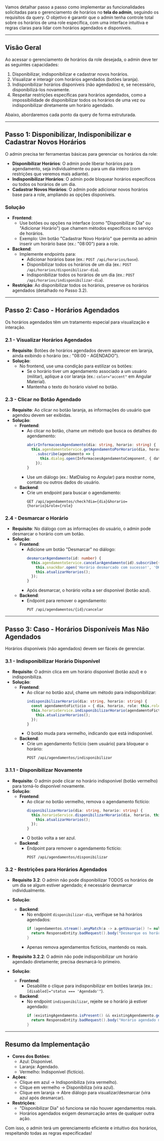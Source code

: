 Vamos detalhar passo a passo como implementar as funcionalidades solicitadas para o gerenciamento de horários no **tela do admin**, seguindo os requisitos da query. O objetivo é garantir que o admin tenha controle total sobre os horários de uma role específica, com uma interface intuitiva e regras claras para lidar com horários agendados e disponíveis.

---

## **Visão Geral**
Ao acessar o gerenciamento de horários da role desejada, o admin deve ter as seguintes capacidades:
1. Disponibilizar, indisponibilizar e cadastrar novos horários.
2. Visualizar e interagir com horários agendados (botões laranja).
3. Indisponibilizar horários disponíveis (não agendados) e, se necessário, disponibilizá-los novamente.
4. Respeitar restrições específicas para horários agendados, como a impossibilidade de disponibilizar todos os horários de uma vez ou indisponibilizar diretamente um horário agendado.

Abaixo, abordaremos cada ponto da query de forma estruturada.

---

## **Passo 1: Disponibilizar, Indisponibilizar e Cadastrar Novos Horários**
O admin precisa ter ferramentas básicas para gerenciar os horários da role:
- **Disponibilizar Horários**: O admin pode liberar horários para agendamento, seja individualmente ou para um dia inteiro (com restrições que veremos mais adiante).
- **Indisponibilizar Horários**: O admin pode bloquear horários específicos ou todos os horários de um dia.
- **Cadastrar Novos Horários**: O admin pode adicionar novos horários base para a role, ampliando as opções disponíveis.

### **Solução**
- **Frontend**: 
  - Use botões ou opções na interface (como "Disponibilizar Dia" ou "Adicionar Horário") que chamem métodos específicos no serviço de horários.
  - Exemplo: Um botão "Cadastrar Novo Horário" que permita ao admin inserir um horário base (ex.: "08:00") para a role.
- **Backend**: 
  - Implemente endpoints para:
    - Adicionar horários base (ex.: `POST /api/horarios/base`).
    - Disponibilizar todos os horários de um dia (ex.: `POST /api/horarios/disponibilizar-dia`).
    - Indisponibilizar todos os horários de um dia (ex.: `POST /api/horarios/indisponibilizar-dia`).
- **Restrição**: Ao disponibilizar todos os horários, preserve os horários agendados (detalhado no Passo 3.2).

---

## **Passo 2: Caso - Horários Agendados**
Os horários agendados têm um tratamento especial para visualização e interação.

### **2.1 - Visualizar Horários Agendados**
- **Requisito**: Botões de horários agendados devem aparecer em laranja, ainda exibindo o horário (ex.: "08:00 - AGENDADO").
- **Solução**:
  - No frontend, use uma condição para estilizar os botões:
    - Se o horário tiver um agendamento associado a um usuário (militar), aplique a cor laranja (ex.: `color="accent"` em Angular Material).
    - Mantenha o texto do horário visível no botão.

### **2.3 - Clicar no Botão Agendado**
- **Requisito**: Ao clicar no botão laranja, as informações do usuário que agendou devem ser exibidas.
- **Solução**:
  - **Frontend**: 
    - Ao clicar no botão, chame um método que busca os detalhes do agendamento:
      ```typescript
      abrirInformacoesAgendamento(dia: string, horario: string) {
        this.agendamentoService.getAgendamentoPorHorario(dia, horario, this.roleSelecionada)
          .subscribe(agendamento => {
            this.dialog.open(InformacoesAgendamentoComponent, { data: agendamento });
          });
      }
      ```
    - Use um diálogo (ex.: MatDialog no Angular) para mostrar nome, contato ou outros dados do usuário.
  - **Backend**: 
    - Crie um endpoint para buscar o agendamento:
      ```
      GET /api/agendamentos/check?dia={dia}&horario={horario}&role={role}
      ```

### **2.4 - Desmarcar o Horário**
- **Requisito**: No diálogo com as informações do usuário, o admin pode desmarcar o horário com um botão.
- **Solução**:
  - **Frontend**: 
    - Adicione um botão "Desmarcar" no diálogo:
      ```typescript
      desmarcarAgendamento(id: number) {
        this.agendamentoService.cancelarAgendamento(id).subscribe(() => {
          this.snackBar.open('Horário desmarcado com sucesso!', 'OK', { duration: 3000 });
          this.atualizarHorarios();
        });
      }
      ```
    - Após desmarcar, o horário volta a ser disponível (botão azul).
  - **Backend**: 
    - Endpoint para remover o agendamento:
      ```
      PUT /api/agendamentos/{id}/cancelar
      ```

---

## **Passo 3: Caso - Horários Disponíveis Mas Não Agendados**
Horários disponíveis (não agendados) devem ser fáceis de gerenciar.

### **3.1 - Indisponibilizar Horário Disponível**
- **Requisito**: O admin clica em um horário disponível (botão azul) e o indisponibiliza.
- **Solução**:
  - **Frontend**: 
    - Ao clicar no botão azul, chame um método para indisponibilizar:
      ```typescript
      indisponibilizarHorario(dia: string, horario: string) {
        const agendamentoFicticio = { dia, horario, role: this.roleSelecionada, usuario: null };
        this.horarioService.indisponibilizarHorario(agendamentoFicticio).subscribe(() => {
          this.atualizarHorarios();
        });
      }
      ```
    - O botão muda para vermelho, indicando que está indisponível.
  - **Backend**: 
    - Crie um agendamento fictício (sem usuário) para bloquear o horário:
      ```
      POST /api/agendamentos/indisponibilizar
      ```

### **3.1.1 - Disponibilizar Novamente**
- **Requisito**: O admin pode clicar no horário indisponível (botão vermelho) para torná-lo disponível novamente.
- **Solução**:
  - **Frontend**: 
    - Ao clicar no botão vermelho, remova o agendamento fictício:
      ```typescript
      disponibilizarHorario(dia: string, horario: string) {
        this.horarioService.disponibilizarHorario(dia, horario, this.roleSelecionada).subscribe(() => {
          this.atualizarHorarios();
        });
      }
      ```
    - O botão volta a ser azul.
  - **Backend**: 
    - Endpoint para remover o agendamento fictício:
      ```
      POST /api/agendamentos/disponibilizar
      ```

### **3.2 - Restrições para Horários Agendados**
- **Requisito 3.2**: O admin não pode disponibilizar TODOS os horários de um dia se algum estiver agendado; é necessário desmarcar individualmente.
- **Solução**:
  - **Backend**: 
    - No endpoint `disponibilizar-dia`, verifique se há horários agendados:
      ```java
      if (agendamentos.stream().anyMatch(a -> a.getUsuario() != null)) {
        return ResponseEntity.badRequest().body("Desmarque os horários agendados antes de disponibilizar o dia.");
      }
      ```
    - Apenas remova agendamentos fictícios, mantendo os reais.

- **Requisito 3.2.2**: O admin não pode indisponibilizar um horário agendado diretamente; precisa desmarcá-lo primeiro.
- **Solução**:
  - **Frontend**: 
    - Desabilite o clique para indisponibilizar em botões laranja (ex.: `[disabled]="status === 'Agendado'"`).
  - **Backend**: 
    - No endpoint `indisponibilizar`, rejeite se o horário já estiver agendado:
      ```java
      if (existingAgendamento.isPresent() && existingAgendamento.get().getUsuario() != null) {
        return ResponseEntity.badRequest().body("Horário agendado não pode ser indisponibilizado.");
      }
      ```

---

## **Resumo da Implementação**
- **Cores dos Botões**:
  - Azul: Disponível.
  - Laranja: Agendado.
  - Vermelho: Indisponível (fictício).
- **Ações**:
  - Clique em azul → Indisponibiliza (vira vermelho).
  - Clique em vermelho → Disponibiliza (vira azul).
  - Clique em laranja → Abre diálogo para visualizar/desmarcar (vira azul após desmarcar).
- **Restrições**:
  - "Disponibilizar Dia" só funciona se não houver agendamentos reais.
  - Horários agendados exigem desmarcação antes de qualquer outra ação.

Com isso, o admin terá um gerenciamento eficiente e intuitivo dos horários, respeitando todas as regras especificadas!
